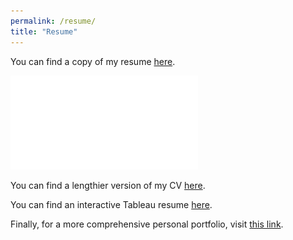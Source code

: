 ```yaml
---
permalink: /resume/
title: "Resume"
---
```


You can find a copy of my resume [here](https://github.com/connorrothschild/connorrothschild.github.io/blob/master/figs/ConnorRothschildResumeOct19?raw=true).

![Resume](figs/ConnorRothschildResumeOct19.pdf)

You can find a lengthier version of my CV [here](https://connorrothschild.github.io/markdown-cv/).

You can find an interactive Tableau resume [here](https://public.tableau.com/profile/connor.rothschild#!/vizhome/Resume_15640874129900/Resume?publish=yes).

Finally, for a more comprehensive personal portfolio, visit [this link](https://www.connorrothschild.com).
